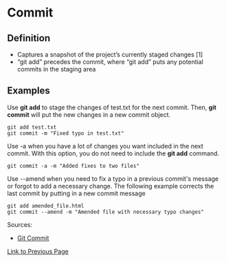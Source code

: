 # Commit

## Definition
* Captures a snapshot of the project’s currently staged changes [1]
* “git add” precedes the commit, where “git add” puts any potential commits in the staging area

## Examples

Use **git add** to stage the changes of test.txt for the next commit. Then, **git commit** will put the new changes
in a new commit object.
```
git add test.txt
git commit -m "Fixed typo in test.txt"
```

Use -a when you have a lot of changes you want included in the next commit. With this option, you do not need to include the **git add** command.
```
git commit -a -m "Added fixes to two files"
```

Use --amend when you need to fix a typo in a previous commit's message or forgot to add a necessary change.
The following example corrects the last commit by putting in a new commit message
```
git add amended_file.html
git commit --amend -m "Amended file with necessary typo changes"
```

Sources:
* [Git Commit](https://www.atlassian.com/git/tutorials/saving-changes/git-commit)

[Link to Previous Page](/terms.md)
